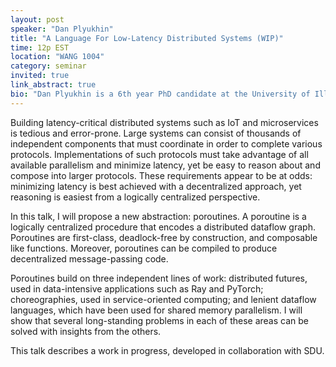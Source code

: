 ```yaml
---
layout: post
speaker: "Dan Plyukhin"
title: "A Language For Low-Latency Distributed Systems (WIP)"
time: 12p EST
location: "WANG 1004"
category: seminar
invited: true
link_abstract: true
bio: "Dan Plyukhin is a 6th year PhD candidate at the University of Illinois at Urbana-Champaign (UIUC) and a research assistant at the University of Southern Denmark (SDU). His research applies programming language methodologies to increase reliability and efficiency in distributed systems. His dissertation research investigates fault-tolerant distributed resource management in actor systems such as Akka and Erlang."
---
```

Building latency-critical distributed systems such as IoT and microservices is tedious and error-prone. Large systems can consist of thousands of independent components that must coordinate in order to complete various protocols. Implementations of such protocols must take advantage of all available parallelism and minimize latency, yet be easy to reason about and compose into larger protocols. These requirements appear to be at odds: minimizing latency is best achieved with a decentralized approach, yet reasoning is easiest from a logically centralized perspective.

In this talk, I will propose a new abstraction: poroutines. A poroutine is a logically centralized procedure that encodes a distributed dataflow graph. Poroutines are first-class, deadlock-free by construction, and composable like functions. Moreover, poroutines can be compiled to produce decentralized message-passing code.

Poroutines build on three independent lines of work: distributed futures, used in data-intensive applications such as Ray and PyTorch; choreographies, used in service-oriented computing; and lenient dataflow languages, which have been used for shared memory parallelism. I will show that several long-standing problems in each of these areas can be solved with insights from the others.

This talk describes a work in progress, developed in collaboration with SDU.
